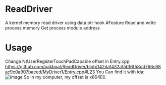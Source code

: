 # ReadDriver
A kernel memory read driver using data ptr hook
#Feature
Read and write process memory
Get process module address
# Usage
Change NtUserRegisterTouchPadCapable offset in Entry.cpp
https://github.com/oakboat/ReadDriver/blob/142da1432a15b16f58dd766c98ac9c0a907baeed/MyDriver1/Entry.cpp#L23
You Can find it with ida:
![image](https://github.com/oakboat/ReadDriver/assets/27909321/789c9717-806b-4be0-8ca5-dc9089f4ad48)
So in my computer, my offset is x664E0.
